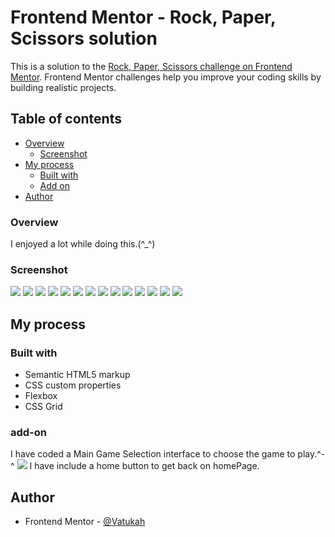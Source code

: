 # Frontend Mentor - Rock, Paper, Scissors solution

This is a solution to the [Rock, Paper, Scissors challenge on Frontend Mentor](https://www.frontendmentor.io/challenges/rock-paper-scissors-game-pTgwgvgH). Frontend Mentor challenges help you improve your coding skills by building realistic projects. 

## Table of contents

- [Overview](#overview)
  - [Screenshot](#screenshot)
- [My process](#my-process)
  - [Built with](#built-with)
  - [Add on](#add-on)
- [Author](#author)



### Overview
 I enjoyed a lot while doing this.(^_^)

### Screenshot
![](./my_image/127.0.0.1_5500_index.html.png)
![](./my_image/127.0.0.1_5500_index.html%20(1).png)
![](./my_image/127.0.0.1_5500_index.html%20(2).png)
![](./my_image/127.0.0.1_5500_index.html%20(3).png)
![](./my_image/127.0.0.1_5500_index.html%20(4).png)
![](./my_image/127.0.0.1_5500_index.html%20(5).png)
![](./my_image/127.0.0.1_5500_index.html%20(6).png)
![](./my_image/127.0.0.1_5500_index.html%20(7).png)
![](./my_image/127.0.0.1_5500_index.html%20(8).png)
![](./my_image/127.0.0.1_5500_index.html%20(9).png)
![](./my_image/127.0.0.1_5500_index.html%20(10).png)
![](./my_image/127.0.0.1_5500_index.html%20(11).png)
![](./my_image/127.0.0.1_5500_index.html%20(12).png)
![](./my_image/127.0.0.1_5500_index.html%20(13).png)


## My process

### Built with
- Semantic HTML5 markup
- CSS custom properties
- Flexbox
- CSS Grid

### add-on
 I have coded a Main Game Selection interface to choose the game to play.^-^
 ![](./my_image/127.0.0.1_5500_index.html%20(13).png)
 I have include a home button to get back on homePage.

## Author


- Frontend Mentor - [@Vatukah](https://www.frontendmentor.io/profile/Vatukah)





